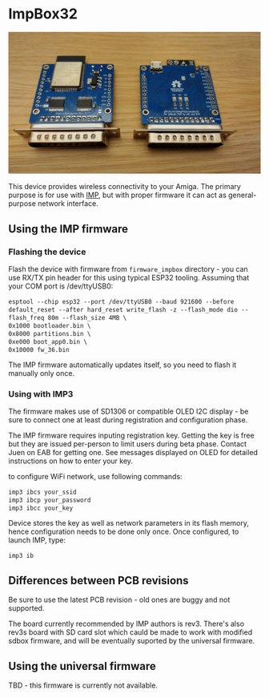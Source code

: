 # ImpBox32

<center><img src="img/rev3.jpg"></center>

This device provides wireless connectivity to your Amiga.
The primary purpose is for use with [IMP](http://aminet.net/package/mus/play/imp3), but with proper firmware it can act as general-purpose network interface.

## Using the IMP firmware

### Flashing the device

Flash the device with firmware from `firmware_impbox` directory - you can use RX/TX pin header for this using typical ESP32 tooling.
Assuming that your COM port is /dev/ttyUSB0:

```plain
esptool --chip esp32 --port /dev/ttyUSB0 --baud 921600 --before default_reset --after hard_reset write_flash -z --flash_mode dio --flash_freq 80m --flash_size 4MB \
0x1000 bootloader.bin \
0x8000 partitions.bin \
0xe000 boot_app0.bin \
0x10000 fw_36.bin
```

The IMP firmware automatically updates itself, so you need to flash it manually only once.

### Using with IMP3

The firmware makes use of SD1306 or compatible OLED I2C display - be sure to connect one at least during registration and configuration phase.

The IMP firmware requires inputing registration key.
Getting the key is free but they are issued per-person to limit users during beta phase.
Contact Juen on EAB for getting one.
See messages displayed on OLED for detailed instructions on how to enter your key.

to configure WiFi network, use following commands:

```plain
imp3 ibcs your_ssid
imp3 ibcp your_password
imp3 ibcc your_key
```

Device stores the key as well as network parameters in its flash memory, hence configuration needs to be done only once.
Once configured, to launch IMP, type:

```plain
imp3 ib
```

## Differences between PCB revisions

Be sure to use the latest PCB revision - old ones are buggy and not supported.

The board currently recommended by IMP authors is rev3.
There's also rev3s board with SD card slot which cauld be made to work with modified sdbox firmware, and will be eventually suported by the universal firmware.

## Using the universal firmware

TBD - this firmware is currently not available.
